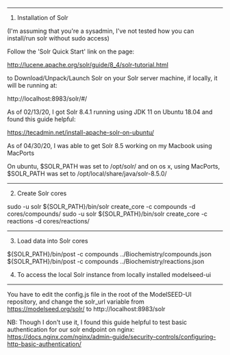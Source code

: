 -------------------------------------------------------------------------
1. Installation of Solr

(I'm assuming that you're a sysadmin, I've not tested how you can install/run solr without sudo access)

Follow the 'Solr Quick Start' link on the page:

http://lucene.apache.org/solr/guide/8_4/solr-tutorial.html

to Download/Unpack/Launch Solr on your Solr server machine, if locally, it will be running at:

http://localhost:8983/solr/#/

As of 02/13/20, I got Solr 8.4.1 running using JDK 11 on Ubuntu 18.04
and found this guide helpful:

https://tecadmin.net/install-apache-solr-on-ubuntu/

As of 04/30/20, I was able to get Solr 8.5 working on my Macbook using MacPorts

On ubuntu, $SOLR_PATH was set to /opt/solr/ and on os x, using MacPorts, $SOLR_PATH was set to /opt/local/share/java/solr-8.5.0/

-------------------------------------------------------------------------
2. Create Solr cores

sudo -u solr ${SOLR_PATH}/bin/solr create_core -c compounds -d cores/compounds/
sudo -u solr ${SOLR_PATH}/bin/solr create_core -c reactions -d cores/reactions/

-------------------------------------------------------------------------
3. Load data into Solr cores

${SOLR_PATH}/bin/post -c compounds ../Biochemistry/compounds.json
${SOLR_PATH}/bin/post -c compounds ../Biochemistry/reactions.json

4. To access the local Solr instance from locally installed modelseed-ui
-------------------------------------------------------------------------
You have to edit the config.js file in the root of the ModelSEED-UI repository, and 
change the solr_url variable from https://modelseed.org/solr/ to http://localhost:8983/solr

NB: Though I don't use it, I found this guide helpful to test basic authentication for our solr endpoint on nginx:
https://docs.nginx.com/nginx/admin-guide/security-controls/configuring-http-basic-authentication/
